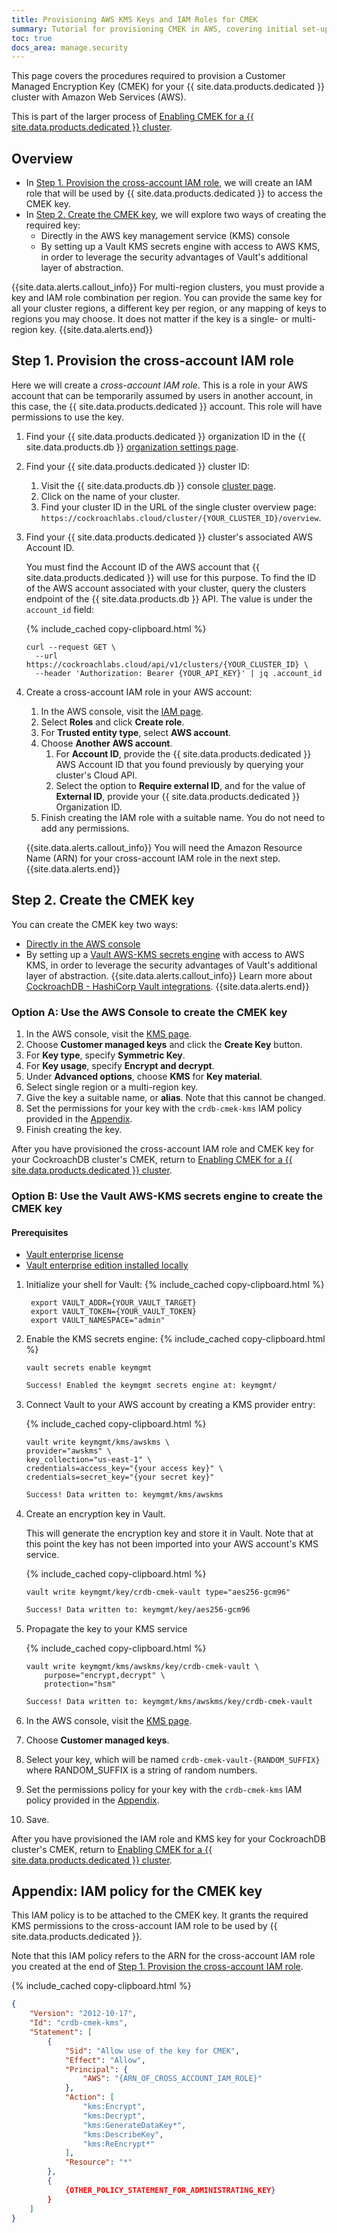 ```yaml
---
title: Provisioning AWS KMS Keys and IAM Roles for CMEK
summary: Tutorial for provisioning CMEK in AWS, covering initial set-up, revocation, and recovery scenarios.
toc: true
docs_area: manage.security
---
```


This page covers the procedures required to provision a Customer Managed Encryption Key (CMEK) for your {{ site.data.products.dedicated }} cluster with Amazon Web Services (AWS).

This is part of the larger process of [Enabling CMEK for a {{ site.data.products.dedicated }} cluster](managing-cmek.html#enable-cmek).

## Overview

- In [Step 1. Provision the cross-account IAM role](#step-1-provision-the-cross-account-iam-role), we will create an IAM role that will be used by {{ site.data.products.dedicated }} to access the CMEK key.
- In [Step 2. Create the CMEK key](#step-2-create-the-cmek-key), we will explore two ways of creating the required key:
	- Directly in the AWS key management service (KMS) console
	- By setting up a Vault KMS secrets engine with access to AWS KMS, in order to leverage the security advantages of Vault's additional layer of abstraction.

{{site.data.alerts.callout_info}}
For multi-region clusters, you must provide a key and IAM role combination per region. You can provide the same key for all your cluster regions, a different key per region, or any mapping of keys to regions you may choose. It does not matter if the key is a single- or multi-region key.
{{site.data.alerts.end}}

## Step 1. Provision the cross-account IAM role

Here we will create a *cross-account IAM role*. This is a role in your AWS account that can be temporarily assumed by users in another account, in this case, the {{ site.data.products.dedicated }} account. This role will have permissions to use the key.

1. Find your {{ site.data.products.dedicated }} organization ID in the {{ site.data.products.db }} [organization settings page](https://cockroachlabs.cloud/settings).

1. Find your {{ site.data.products.dedicated }} cluster ID:
	
	1. Visit the {{ site.data.products.db }} console [cluster page](https://cockroachlabs.cloud/clusters).
	1. Click on the name of your cluster.
	1. Find your cluster ID in the URL of the single cluster overview page: `https://cockroachlabs.cloud/cluster/{YOUR_CLUSTER_ID}/overview`.

1. Find your {{ site.data.products.dedicated }} cluster's associated  AWS Account ID.

	You must find the Account ID of the AWS account that {{ site.data.products.dedicated }} will use for this purpose. To find the ID of the AWS account associated with your cluster, query the clusters endpoint of the {{ site.data.products.db }} API. The value is under the `account_id` field:

	{% include_cached copy-clipboard.html %}
	~~~shell
	curl --request GET \
	  --url https://cockroachlabs.cloud/api/v1/clusters/{YOUR_CLUSTER_ID} \
	  --header 'Authorization: Bearer {YOUR_API_KEY}' | jq .account_id
	~~~

1.  Create a cross-account IAM role in your AWS account:

	1. In the AWS console, visit the [IAM page](https://console.aws.amazon.com/iam/).
	1. Select **Roles** and click **Create role**.
	1. For **Trusted entity type**, select **AWS account**.
	1. Choose **Another AWS account**.
		1. For **Account ID**, provide the {{ site.data.products.dedicated }} AWS Account ID that you found previously by querying your cluster's Cloud API.
		1. Select the option to **Require external ID**, and for the value of **External ID**, provide your {{ site.data.products.dedicated }} Organization ID.
	1. Finish creating the IAM role with a suitable name. You do not need to add any permissions.

	{{site.data.alerts.callout_info}}
	You will need the Amazon Resource Name (ARN) for your cross-account IAM role in the next step.
	{{site.data.alerts.end}}

## Step 2. Create the CMEK key

You can create the CMEK key two ways:

- [Directly in the AWS console](#option-a-use-the-aws-console-to-create-the-cmek-key)
- By setting up a [Vault AWS-KMS secrets engine](#option-b-use-the-vault-aws-kms-secrets-engine-to-create-the-cmek-key) with access to AWS KMS, in order to leverage the security advantages of Vault's additional layer of abstraction.
		{{site.data.alerts.callout_info}}
		Learn more about [CockroachDB - HashiCorp Vault integrations](../{{site.versions["stable"]}}/hashicorp-integration.html).
		{{site.data.alerts.end}}

### Option A: Use the AWS Console to create the CMEK key
1. In the AWS console, visit the [KMS page](https://console.aws.amazon.com/kms/). 
1. Choose **Customer managed keys** and click the **Create Key** button.
1. For **Key type**, specify **Symmetric Key**.
1. For **Key usage**, specify **Encrypt and decrypt**.
1. Under **Advanced options**, choose **KMS** for **Key material**.
1. Select single region or a multi-region key.
1. Give the key a suitable name, or **alias**. Note that this cannot be changed.
1. Set the permissions for your key with the `crdb-cmek-kms` IAM policy provided in the [Appendix](#appendix-iam-policy-for-the-cmek-key).
1. Finish creating the key.

After you have provisioned the cross-account IAM role and CMEK key for your CockroachDB cluster's CMEK, return to [Enabling CMEK for a {{ site.data.products.dedicated }} cluster](managing-cmek.html#step-4-activate-cmek-for-your-cockroachdb-dedicated-cluster).

### Option B: Use the Vault AWS-KMS secrets engine to create the CMEK key

#### Prerequisites

- [Vault enterprise license](https://www.vaultproject.io/docs/enterprise)
- [Vault enterprise edition installed locally](https://learn.hashicorp.com/tutorials/nomad/hashicorp-enterprise-license?in=vault/enterprise)

1. Initialize your shell for Vault:
	{% include_cached copy-clipboard.html %}
	~~~shell
	 export VAULT_ADDR={YOUR_VAULT_TARGET}
	 export VAULT_TOKEN={YOUR_VAULT_TOKEN}
	 export VAULT_NAMESPACE="admin"
	~~~
1. Enable the KMS secrets engine:
	{% include_cached copy-clipboard.html %}
	~~~shell
	vault secrets enable keymgmt
	~~~
	~~~txt
	Success! Enabled the keymgmt secrets engine at: keymgmt/
	~~~
1. Connect Vault to your AWS account by creating a KMS provider entry:

	{% include_cached copy-clipboard.html %}
	~~~shell
	vault write keymgmt/kms/awskms \
    provider="awskms" \
    key_collection="us-east-1" \
    credentials=access_key="{your access key}" \
    credentials=secret_key="{your secret key}"
	~~~
	
	~~~txt
	Success! Data written to: keymgmt/kms/awskms
	~~~

1. Create an encryption key in Vault.

	This will generate the encryption key and store it in Vault. Note that at this point the key has not been imported into your AWS account's KMS service.

	{% include_cached copy-clipboard.html %}
	~~~shell
	vault write keymgmt/key/crdb-cmek-vault type="aes256-gcm96"
	~~~
	
	~~~txt
	Success! Data written to: keymgmt/key/aes256-gcm96
	~~~

1. Propagate the key to your KMS service

	{% include_cached copy-clipboard.html %}
	~~~shell
	vault write keymgmt/kms/awskms/key/crdb-cmek-vault \
	    purpose="encrypt,decrypt" \
	    protection="hsm"
	~~~

	~~~txt
	Success! Data written to: keymgmt/kms/awskms/key/crdb-cmek-vault
	~~~
1. In the AWS console, visit the [KMS page](https://console.aws.amazon.com/kms/).
1. Choose **Customer managed keys**.
1. Select your key, which will be named `crdb-cmek-vault-{RANDOM_SUFFIX}` where RANDOM_SUFFIX is a string of random numbers.
1. Set the permissions policy for your key with the `crdb-cmek-kms` IAM policy provided in the [Appendix](#appendix-iam-policy-for-the-cmek-key).
1. Save.

After you have provisioned the IAM role and KMS key for your CockroachDB cluster's CMEK, return to [Enabling CMEK for a {{ site.data.products.dedicated }} cluster](managing-cmek.html#step-4-activate-cmek-for-your-cockroachdb-dedicated-cluster).

## Appendix: IAM policy for the CMEK key

This IAM policy is to be attached to the CMEK key. It grants the required KMS permissions to the cross-account IAM role to be used by {{ site.data.products.dedicated }}.

Note that this IAM policy refers to the ARN for the cross-account IAM role you created at the end of [Step 1. Provision the cross-account IAM role](#step-1-provision-the-cross-account-iam-role).

{% include_cached copy-clipboard.html %}
~~~json
{
	"Version": "2012-10-17",
	"Id": "crdb-cmek-kms",
	"Statement": [
	    {
	        "Sid": "Allow use of the key for CMEK",
	        "Effect": "Allow",
	        "Principal": {
	            "AWS": "{ARN_OF_CROSS_ACCOUNT_IAM_ROLE}"
	        },
	        "Action": [
	            "kms:Encrypt",
	            "kms:Decrypt",
	            "kms:GenerateDataKey*",
	            "kms:DescribeKey",
	            "kms:ReEncrypt*"
	        ],
	        "Resource": "*"
	    },
	    {
			{OTHER_POLICY_STATEMENT_FOR_ADMINISTRATING_KEY}
	    }
	]
}

~~~


